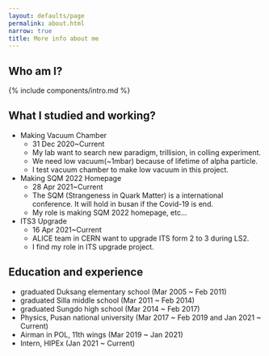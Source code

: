```yaml
---
layout: defaults/page
permalink: about.html
narrow: true
title: More info about me
---
```


## Who am I? 

{% include components/intro.md %}

## What I studied and working?

- Making Vacuum Chamber
  - 31 Dec 2020~Current
  - My lab want to search new paradigm, trillision, in colling experiment.
  - We need low vacuum(~1mbar) because of lifetime of alpha particle.
  - I test vacuum chamber to make low vacuum in this project.
- Making SQM 2022 Homepage
  - 28 Apr 2021~Current
  - The SQM (Strangeness in Quark Matter) is a international conference. It will hold in busan if the Covid-19 is end.
  - My role is making SQM 2022 homepage, etc...
- ITS3 Upgrade
  - 16 Apr 2021~Current
  - ALICE team in CERN want to upgrade ITS form 2 to 3 during LS2.
  - I find my role in ITS upgrade project.

## Education and experience

- graduated Duksang elementary school (Mar 2005 ~ Feb 2011)
- graduated Silla middle school (Mar 2011 ~ Feb 2014)
- graduated Sungdo high school (Mar 2014 ~ Feb 2017)
- Physics, Pusan national university (Mar 2017 ~ Feb 2019 and Jan 2021 ~ Current)
- Airman in POL, 11th wings (Mar 2019 ~ Jan 2021)
- Intern, HIPEx (Jan 2021 ~ Current)